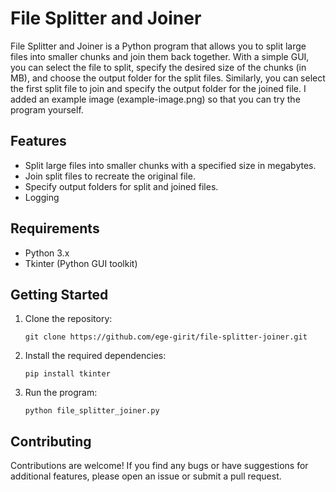 # File Splitter and Joiner

File Splitter and Joiner is a Python program that allows you to split large files into smaller chunks and join them back together. With a simple GUI, you can select the file to split, specify the desired size of the chunks (in MB), and choose the output folder for the split files. Similarly, you can select the first split file to join and specify the output folder for the joined file. I added an example image (example-image.png) so that you can try the program yourself.

## Features

- Split large files into smaller chunks with a specified size in megabytes.
- Join split files to recreate the original file.
- Specify output folders for split and joined files.
- Logging

## Requirements

- Python 3.x
- Tkinter (Python GUI toolkit)

## Getting Started

1. Clone the repository:

   ```
   git clone https://github.com/ege-girit/file-splitter-joiner.git
   ```

2. Install the required dependencies:

   ```
   pip install tkinter
   ```

3. Run the program:

   ```
   python file_splitter_joiner.py
   ```

## Contributing

Contributions are welcome! If you find any bugs or have suggestions for additional features, please open an issue or submit a pull request.
